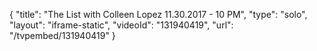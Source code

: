 {
    "title": "The List with Colleen Lopez 11.30.2017 - 10 PM",
    "type": "solo",
    "layout": "iframe-static",
    "videoId": "131940419",
    "url": "\/tvpembed\/131940419"
}